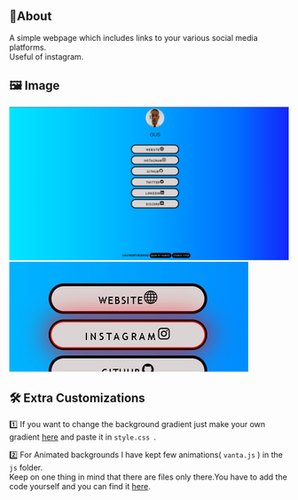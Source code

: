 
## 📝About
A simple webpage which includes links to your various social media platforms. <br>
Useful of instagram.
## 🖼️ Image
<img src="1.jpg">
<img src="2.jpg">

## 🛠️ Extra Customizations


1️⃣ If you want to change the background gradient just make your own gradient [here](https://mycolor.space/) and paste it in ```style.css ```.
<br>

2️⃣ For Animated backgrounds I have kept few animations( ```vanta.js``` ) in the ```js``` folder.<br>
Keep on one thing in mind that there are files only there.You have to add the code yourself and you can find it [here](https://www.vantajs.com/).
